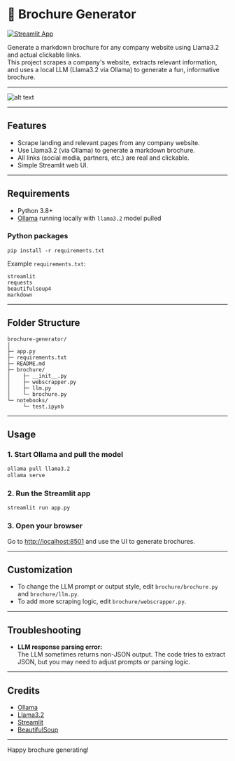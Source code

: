 # 📰 Brochure Generator

[![Streamlit App](https://img.shields.io/badge/Streamlit-Live%20Demo-brightgreen?logo=streamlit)](https://brochure-generator.streamlit.app/)

Generate a markdown brochure for any company website using Llama3.2 and actual clickable links.  
This project scrapes a company's website, extracts relevant information, and uses a local LLM (Llama3.2 via Ollama) to generate a fun, informative brochure.  

---

![alt text](img/0510.gif)

---


## Features

- Scrape landing and relevant pages from any company website.
- Use Llama3.2 (via Ollama) to generate a markdown brochure.
- All links (social media, partners, etc.) are real and clickable.
- Simple Streamlit web UI.

---

## Requirements

- Python 3.8+
- [Ollama](https://ollama.com/) running locally with `llama3.2` model pulled

### Python packages

```
pip install -r requirements.txt
```

Example `requirements.txt`:
```
streamlit
requests
beautifulsoup4
markdown
```

---

## Folder Structure

```
brochure-generator/
│
├─ app.py
├─ requirements.txt
├─ README.md
├─ brochure/
│    ├─ __init__.py
│    ├─ webscrapper.py
│    ├─ llm.py
│    └─ brochure.py
└─ notebooks/
     └─ test.ipynb
```

---

## Usage

### 1. Start Ollama and pull the model

```sh
ollama pull llama3.2
ollama serve
```

### 2. Run the Streamlit app

```sh
streamlit run app.py
```

### 3. Open your browser

Go to [http://localhost:8501](http://localhost:8501) and use the UI to generate brochures.

---

## Customization

- To change the LLM prompt or output style, edit `brochure/brochure.py` and `brochure/llm.py`.
- To add more scraping logic, edit `brochure/webscrapper.py`.

---

## Troubleshooting

- **LLM response parsing error:**  
  The LLM sometimes returns non-JSON output. The code tries to extract JSON, but you may need to adjust prompts or parsing logic.

---

## Credits

- [Ollama](https://ollama.com/)
- [Llama3.2](https://ollama.com/library/llama3)
- [Streamlit](https://streamlit.io/)
- [BeautifulSoup](https://www.crummy.com/software/BeautifulSoup/)

---

Happy brochure generating!
